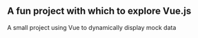 ## A fun project with which to explore Vue.js

A small project using Vue to dynamically display mock data
